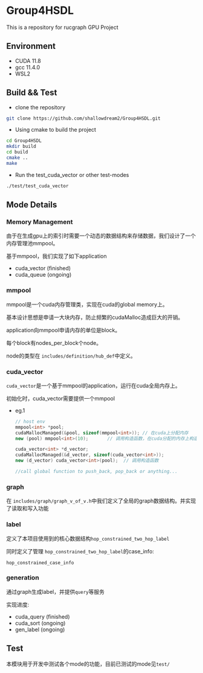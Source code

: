 # Group4HSDL
This is a  repository for rucgraph GPU Project

## Environment
- CUDA 11.8
- gcc 11.4.0
- WSL2

## Build && Test
- clone the repository
```bash
git clone https://github.com/shallowdream2/Group4HSDL.git
```

- Using cmake to build the project
```bash
cd Group4HSDL
mkdir build
cd build
cmake ..
make
```

- Run the test_cuda_vector or other test-modes
```bash
./test/test_cuda_vector
```

## Mode Details

### Memory Management

由于在生成gpu上的索引时需要一个动态的数据结构来存储数据，我们设计了一个内存管理池mmpool。

基于mmpool，我们实现了如下application

- cuda_vector     (finished)
- cuda_queue     (ongoing)

###  mmpool

mmpool是一个cuda内存管理类，实现在cuda的global memory上。

基本设计思想是申请一大块内存，防止频繁的cudaMalloc造成巨大的开销。

application向mmpool申请内存的单位是block。

每个block有nodes_per_block个node。

node的类型在 `includes/definition/hub_def`中定义。

###  cuda_vector  

`cuda_vector`是一个基于mmpool的application，运行在cuda全局内存上。

初始化时，cuda_vector需要提供一个mmpool

- eg.1

  ```cpp
  // host env
  mmpool<int> *pool;
  cudaMallocManaged(&pool, sizeof(mmpool<int>)); // 在cuda上分配内存
  new (pool) mmpool<int>(10);       // 调用构造函数，在cuda分配的内存上构造对象
  
  cuda_vector<int> *d_vector;
  cudaMallocManaged(&d_vector, sizeof(cuda_vector<int>));
  new (d_vector) cuda_vector<int>(pool);  // 调用构造函数
  
  //call global function to push_back, pop_back or anything...
  ```

### graph

在 `includes/graph/graph_v_of_v.h`中我们定义了全局的graph数据结构。并实现了读取和写入功能

### label

定义了本项目使用到的核心数据结构`hop_constrained_two_hop_label`

同时定义了管理 `hop_constrained_two_hop_label`的case_info:

`hop_constrained_case_info`

### generation

通过graph生成label，并提供`query`等服务

实现进度:

- cuda_query	(finished)
- cuda_sort       (ongoing)
- gen_label       (ongoing)



## Test

本模块用于开发中测试各个mode的功能，目前已测试的mode见`test/`

